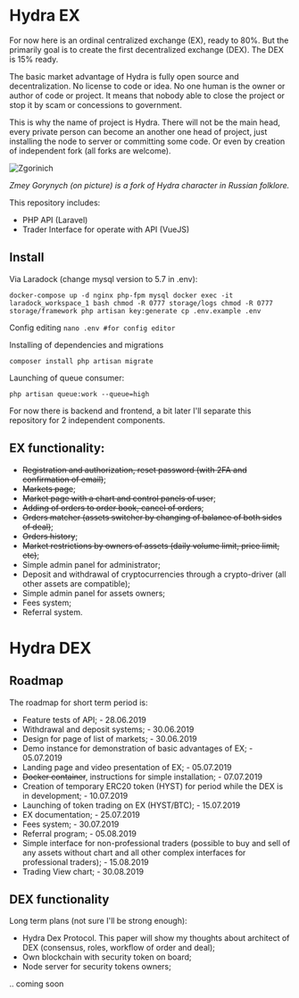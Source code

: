 # Hydra EX

For now here is an ordinal centralized exchange (EX), ready to 80%. But the primarily goal is to create
the first decentralized exchange (DEX). The DEX is 15% ready.

The basic market advantage of Hydra is fully open source and decentralization. No license
to code or idea. No one human is the owner or author of code or project. It means that nobody able
to close the project or stop it by scam or concessions to government. 

This is why the name of project is Hydra. There will not be the main head, every private person can become
an another one head of project, just installing the node to server or committing some code. Or even by
creation of independent fork (all forks are welcome). 

![Zgorinich](https://user-images.githubusercontent.com/8104605/60265924-9bccb280-98ef-11e9-84b6-f5fe39cc2ff7.jpg)

_Zmey Gorynych (on picture) is a fork of Hydra character in Russian folklore._ 

This repository includes:

 * PHP API (Laravel)
 * Trader Interface for operate with API (VueJS)
 
## Install

Via Laradock (change mysql version to 5.7 in .env):

``
docker-compose up -d nginx php-fpm mysql
docker exec -it laradock_workspace_1 bash
chmod -R 0777 storage/logs
chmod -R 0777 storage/framework
php artisan key:generate
cp .env.example .env
``

Config editing
``
nano .env #for config editor
``

Installing of dependencies and migrations

``
composer install
php artisan migrate
``

Launching of queue consumer:

``
php artisan queue:work --queue=high
``

For now there is backend and frontend, a bit later I'll separate this repository for 2 independent components.
 
## EX functionality:

 * ~~Registration and authorization, reset password (with 2FA and confirmation of email)~~;
 * ~~Markets page~~;
 * ~~Market page with a chart and control panels of user~~;
 * ~~Adding of orders to order book, cancel of orders~~;
 * ~~Orders matcher (assets switcher by changing of balance of both sides of deal)~~;
 * ~~Orders history~~;
 * ~~Market restrictions by owners of assets (daily volume limit, price limit, etc)~~;
 * Simple admin panel for administrator;
 * Deposit and withdrawal of cryptocurrencies through a crypto-driver (all other assets are compatible);
 * Simple admin panel for assets owners;
 * Fees system;
 * Referral system.
 
# Hydra DEX
 
## Roadmap 

The roadmap for short term period is:
 
 * Feature tests of API; - 28.06.2019
 * Withdrawal and deposit systems; - 30.06.2019
 * Design for page of list of markets; - 30.06.2019
 * Demo instance for demonstration of basic advantages of EX; - 05.07.2019
 * Landing page and video presentation of EX; - 05.07.2019
 * ~~Docker container~~, instructions for simple installation; - 07.07.2019
 * Creation of temporary ERC20 token (HYST) for period while the DEX is in development; - 10.07.2019 
 * Launching of token trading on EX (HYST/BTC); - 15.07.2019
 * EX documentation; - 25.07.2019
 * Fees system; - 30.07.2019
 * Referral program; - 05.08.2019
 * Simple interface for non-professional traders (possible to buy and sell of any assets without
 chart and all other complex interfaces for professional traders); - 15.08.2019
 * Trading View chart; - 30.08.2019
 
## DEX functionality

Long term plans (not sure I'll be strong enough):

 * Hydra Dex Protocol. This paper will show my thoughts about architect of DEX (consensus, roles, workflow of order and deal);
 * Own blockchain with security token on board;
 * Node server for security tokens owners;
 
 .. coming soon


